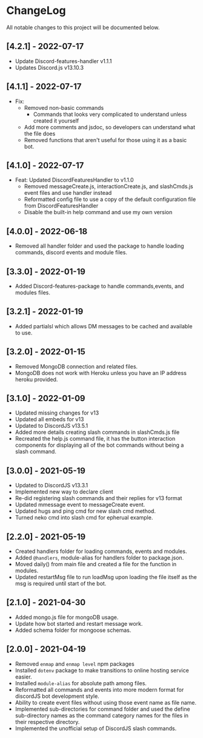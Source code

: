 # ChangeLog
All notable changes to this project will be documented below.

## [4.2.1] - 2022-07-17
* Update Discord-features-handler v1.1.1
* Updates Discord.js v13.10.3
## [4.1.1] - 2022-07-17
* Fix:
  * Removed non-basic commands 
    * Commands that looks very complicated to understand unless created it yourself
  * Add more comments and jsdoc, so developers can understand what the file does
  * Removed functions that aren't useful for those using it as a basic bot.
## [4.1.0] - 2022-07-17
* Feat: Updated DiscordFeaturesHandler to v1.1.0
  * Removed messageCreate.js, interactionCreate.js, and slashCmds.js event files and use handler instead
  * Reformatted config file to use a copy of the default configuration file from DiscordFeaturesHandler
  * Disable the built-in help command and use my own version
## [4.0.0] - 2022-06-18
* Removed all handler folder and used the package to handle loading commands, discord events and module files.
## [3.3.0] - 2022-01-19
* Added Discord-features-package to handle commands,events, and modules files.
## [3.2.1] - 2022-01-19
* Added partialsl which allows DM messages to be cached and available to use.
## [3.2.0] - 2022-01-15
* Removed MongoDB connection and related files.
* MongoDB does not work with Heroku unless you have an IP address heroku provided.
## [3.1.0] - 2022-01-09
* Updated missing changes for v13
* Updated all embeds for v13
* Updated to DiscordJS v13.5.1
* Added more details creating slash commands in slashCmds.js file
* Recreated the help.js command file, it has the button interaction components for displaying all of the bot commands without being a slash command.
## [3.0.0] - 2021-05-19
* Updated to DiscordJS v13.3.1
* Implemented new way to declare client
* Re-did registering slash commands and their replies for v13 format
* Updated mmessage event to messageCreate event.
* Updated hugs and ping cmd for new slash cmd method.
* Turned neko cmd into slash cmd for epherual example.
## [2.2.0] - 2021-05-19
* Created handlers folder for loading commands, events and modules.
* Added `@handlers`, module-alias for handlers folder to package.json.
* Moved daily() from main file and created a file for the function in modules.
* Updated restartMsg file to run loadMsg upon loading the file itself as the msg is required until start of the bot.

## [2.1.0] - 2021-04-30
* Added mongo.js file for mongoDB usage. 
* Update how bot started and restart message work.
* Added schema folder for mongoose schemas.

## [2.0.0] - 2021-04-19
* Removed `enmap` and `enmap level` npm packages
* Installed `dotenv` package to make transitions to online hosting service easier.
* Installed `module-alias` for absolute path among files.
* Reformatted all commands and events into more modern format for discordJS bot development style.
* Ability to create event files without using those event name as file name.
* Implemented sub-directories for command folder and used the define sub-directory names as the command category names for the files in their respective directory.
* Implemented the unofficial setup of DiscordJS slash commands.

